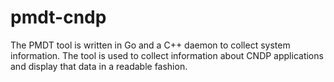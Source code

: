 # pmdt-cndp
The PMDT tool is written in Go and a C++ daemon to collect system information. The tool is used to collect information
about CNDP applications and display that data in a readable fashion.
